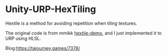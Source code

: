# Unity-URP-HexTiling

Hextile is a method for avoiding repetition when tiling textures.

The original code is from mmikk [hextile-demo](https://github.com/mmikk/hextile-demo), and I just implemented it to URP using HLSL.

Blog:https://tajourney.games/7378/
